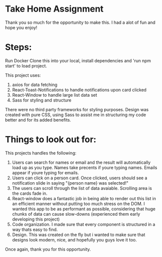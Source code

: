 # Take Home Assignment

Thank you so much for the opportunity to make this. I had a alot of fun and hope you enjoy!

# Steps: 
Run Docker
Clone this into your local, install dependencies and 'run npm start' to load project.

This project uses:
1. axios for data fetching
2. React-Toast-Notifications to handle notifications upon card clicked
3. React-Window to handle large list data set
4. Sass for styling and structure

There were no third party frameworks for styling purposes. Design was created with pure CSS, using Sass to assist me in structuring my code better and for its added benefits.

# Things to look out for:

This projects handles the following:
1. Users can search for names or email and the result will automatically load up as you type. Names take precents if youre typing names. Emails appear if youre typing for emails. 
2. Users can click on a person card. Once clicked, users should see a notification slide in saying "{person name} was selected!"
3. The users can scroll through the list of data avaiable. Scrolling area is the cards fade in.
4. React-window does a fantastic job in being able to render out this list in an efficient manner without putting too much stress on the DOM. I wanted this app to be as performant as possible, considering that huge chunks of data can cause slow-downs (experienced them early developing this project) 
5. Code organization. I made sure that every component is structured in a way thats easy to find. 
6. Design. This was created on the fly but i wanted to make sure that designs look modern, nice, and hopefully you guys love it too.


Once again, thank you for this opportunity. 


